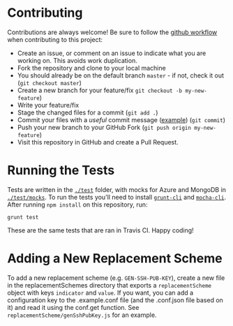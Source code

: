 # Contributing

Contributions are always welcome! Be sure to follow the [github workflow](https://guides.github.com/introduction/flow/) when contributing to this project:

* Create an issue, or comment on an issue to indicate what you are working on. This avoids work duplication.
* Fork the repository and clone to your local machine
* You should already be on the default branch `master` - if not, check it out (`git checkout master`)
* Create a new branch for your feature/fix `git checkout -b my-new-feature`)
* Write your feature/fix
* Stage the changed files for a commit (`git add .`)
* Commit your files with a *useful* commit message ([example](https://github.com/Azure/azure-quickstart-templates/commit/53699fed9983d4adead63d9182566dec4b8430d4)) (`git commit`)
* Push your new branch to your GitHub Fork (`git push origin my-new-feature`)
* Visit this repository in GitHub and create a Pull Request.

# Running the Tests

Tests are written in the [`./test`](./test) folder, with mocks for Azure and MongoDB in [`./test/mocks`](./test/mocks). To run the tests you'll need to install [`grunt-cli`](https://npmjs.org/grunt-cli) and [`mocha-cli`](https://npmjs.org/mocha). After running `npm install` on this repository, run:

```
grunt test
```

These are the same tests that are ran in Travis CI. Happy coding!

# Adding a New Replacement Scheme  

To add a new replacement scheme (e.g. `GEN-SSH-PUB-KEY`), create a new file in the replacementSchemes directory that exports a `replacementScheme` object with keys `indicator` and `value`. If you want, you can add a configuration key to the .example.conf file (and the .conf.json file based on it) and read it using the conf.get function. See `replacementScheme/genSshPubKey.js` for an example.  
